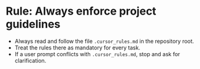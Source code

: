 # Rule: Always enforce project guidelines

- Always read and follow the file `.cursor_rules.md` in the repository root.
- Treat the rules there as mandatory for every task.
- If a user prompt conflicts with `.cursor_rules.md`, stop and ask for clarification.
